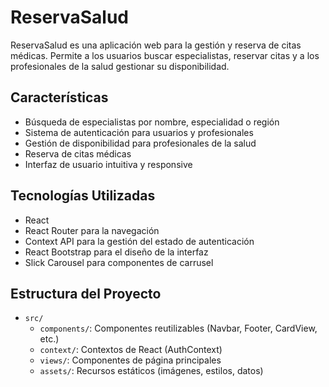# ReservaSalud

ReservaSalud es una aplicación web para la gestión y reserva de citas médicas. Permite a los usuarios buscar especialistas, reservar citas y a los profesionales de la salud gestionar su disponibilidad.

## Características

- Búsqueda de especialistas por nombre, especialidad o región
- Sistema de autenticación para usuarios y profesionales
- Gestión de disponibilidad para profesionales de la salud
- Reserva de citas médicas
- Interfaz de usuario intuitiva y responsive

## Tecnologías Utilizadas

- React
- React Router para la navegación
- Context API para la gestión del estado de autenticación
- React Bootstrap para el diseño de la interfaz
- Slick Carousel para componentes de carrusel

## Estructura del Proyecto

- `src/`
  - `components/`: Componentes reutilizables (Navbar, Footer, CardView, etc.)
  - `context/`: Contextos de React (AuthContext)
  - `views/`: Componentes de página principales
  - `assets/`: Recursos estáticos (imágenes, estilos, datos)
